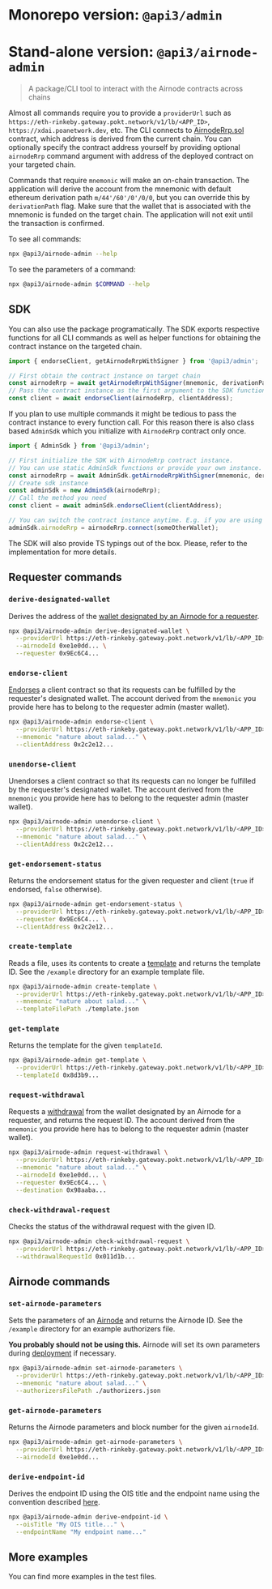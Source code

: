 # Monorepo version: `@api3/admin`

# Stand-alone version: `@api3/airnode-admin`

> A package/CLI tool to interact with the Airnode contracts across chains

Almost all commands require you to provide a `providerUrl` such as `https://eth-rinkeby.gateway.pokt.network/v1/lb/<APP_ID>`, `https://xdai.poanetwork.dev`, etc.
The CLI connects to [AirnodeRrp.sol](https://github.com/api3dao/airnode/blob/master/packages/protocol/contracts/AirnodeRrp.sol) contract, which address is derived from the current chain.
You can optionally specify the contract address yourself by providing optional `airnodeRrp` command argument with address of the deployed contract on your targeted chain.

Commands that require `mnemonic` will make an on-chain transaction.
The application will derive the account from the mnemonic with default ethereum derivation path `m/44'/60'/0'/0/0`, but you can override this by `derivationPath` flag.
Make sure that the wallet that is associated with the mnemonic is funded on the target chain.
The application will not exit until the transaction is confirmed.

To see all commands:

```sh
npx @api3/airnode-admin --help
```

To see the parameters of a command:

```sh
npx @api3/airnode-admin $COMMAND --help
```

## SDK

You can also use the package programatically. The SDK exports respective functions for all CLI commands as
well as helper functions for obtaining the contract instance on the targeted chain.

```js
import { endorseClient, getAirnodeRrpWithSigner } from '@api3/admin';

// First obtain the contract instance on target chain
const airnodeRrp = await getAirnodeRrpWithSigner(mnemonic, derivationPath, providerUrl, airnodeRrpAddress);
// Pass the contract instance as the first argument to the SDK function
const client = await endorseClient(airnodeRrp, clientAddress);
```

If you plan to use multiple commands it might be tedious to pass the contract instance to every function call. For this reason there is also class based `AdminSdk` which you initialize with `AirnodeRrp` contract only once.

```js
import { AdminSdk } from '@api3/admin';

// First initialize the SDK with AirnodeRrp contract instance.
// You can use static AdminSdk functions or provide your own instance.
const airnodeRrp = await AdminSdk.getAirnodeRrpWithSigner(mnemonic, derivationPath, providerUrl, airnodeRrpAddress);
// Create sdk instance
const adminSdk = new AdminSdk(airnodeRrp);
// Call the method you need
const client = await adminSdk.endorseClient(clientAddress);

// You can switch the contract instance anytime. E.g. if you are using ethers
adminSdk.airnodeRrp = airnodeRrp.connect(someOtherWallet);
```

The SDK will also provide TS typings out of the box.
Please, refer to the implementation for more details.

## Requester commands

### `derive-designated-wallet`

Derives the address of the [wallet designated by an Airnode for a requester](https://github.com/api3dao/api3-docs/blob/master/request-response-protocol/designated-wallet.md).

```sh
npx @api3/airnode-admin derive-designated-wallet \
  --providerUrl https://eth-rinkeby.gateway.pokt.network/v1/lb/<APP_ID> \
  --airnodeId 0xe1e0dd... \
  --requester 0x9Ec6C4...
```

### `endorse-client`

[Endorses](https://github.com/api3dao/api3-docs/blob/master/request-response-protocol/endorsement.md) a client contract so that its requests can be fulfilled by the requester's designated wallet.
The account derived from the `mnemonic` you provide here has to belong to the requester admin (master wallet).

```sh
npx @api3/airnode-admin endorse-client \
  --providerUrl https://eth-rinkeby.gateway.pokt.network/v1/lb/<APP_ID> \
  --mnemonic "nature about salad..." \
  --clientAddress 0x2c2e12...
```

### `unendorse-client`

Unendorses a client contract so that its requests can no longer be fulfilled by the requester's designated wallet.
The account derived from the `mnemonic` you provide here has to belong to the requester admin (master wallet).

```sh
npx @api3/airnode-admin unendorse-client \
  --providerUrl https://eth-rinkeby.gateway.pokt.network/v1/lb/<APP_ID> \
  --mnemonic "nature about salad..." \
  --clientAddress 0x2c2e12...
```

### `get-endorsement-status`

Returns the endorsement status for the given requester and client (`true` if endorsed, `false` otherwise).

```sh
npx @api3/airnode-admin get-endorsement-status \
  --providerUrl https://eth-rinkeby.gateway.pokt.network/v1/lb/<APP_ID> \
  --requester 0x9Ec6C4... \
  --clientAddress 0x2c2e12...
```

### `create-template`

Reads a file, uses its contents to create a [template](https://github.com/api3dao/api3-docs/blob/master/request-response-protocol/template.md) and returns the template ID.
See the `/example` directory for an example template file.

```sh
npx @api3/airnode-admin create-template \
  --providerUrl https://eth-rinkeby.gateway.pokt.network/v1/lb/<APP_ID> \
  --mnemonic "nature about salad..." \
  --templateFilePath ./template.json
```

### `get-template`

Returns the template for the given `templateId`.

```sh
npx @api3/airnode-admin get-template \
  --providerUrl https://eth-rinkeby.gateway.pokt.network/v1/lb/<APP_ID> \
  --templateId 0x8d3b9...
```

### `request-withdrawal`

Requests a [withdrawal](https://github.com/api3dao/api3-docs/blob/master/request-response-protocol/designated-wallet.md#withdrawals) from the wallet designated by an Airnode for a requester, and returns the request ID.
The account derived from the `mnemonic` you provide here has to belong to the requester admin (master wallet).

```sh
npx @api3/airnode-admin request-withdrawal \
  --providerUrl https://eth-rinkeby.gateway.pokt.network/v1/lb/<APP_ID> \
  --mnemonic "nature about salad..." \
  --airnodeId 0xe1e0dd... \
  --requester 0x9Ec6C4... \
  --destination 0x98aaba...
```

### `check-withdrawal-request`

Checks the status of the withdrawal request with the given ID.

```sh
npx @api3/airnode-admin check-withdrawal-request \
  --providerUrl https://eth-rinkeby.gateway.pokt.network/v1/lb/<APP_ID> \
  --withdrawalRequestId 0x011d1b...
```

## Airnode commands

### `set-airnode-parameters`

Sets the parameters of an [Airnode](https://github.com/api3dao/api3-docs/blob/master/request-response-protocol/provider.md) and returns the Airnode ID.
See the `/example` directory for an example authorizers file.

**You probably should not be using this.**
Airnode will set its own parameters during [deployment](https://github.com/api3dao/api3-docs/blob/master/provider-guides/deploying-airnode.md) if necessary.

```sh
npx @api3/airnode-admin set-airnode-parameters \
  --providerUrl https://eth-rinkeby.gateway.pokt.network/v1/lb/<APP_ID> \
  --mnemonic "nature about salad..." \
  --authorizersFilePath ./authorizers.json
```

### `get-airnode-parameters`

Returns the Airnode parameters and block number for the given `airnodeId`.

```sh
npx @api3/airnode-admin get-airnode-parameters \
  --providerUrl https://eth-rinkeby.gateway.pokt.network/v1/lb/<APP_ID> \
  --airnodeId 0xe1e0dd...
```

### `derive-endpoint-id`

Derives the endpoint ID using the OIS title and the endpoint name using the convention described [here](https://github.com/api3dao/api3-docs/blob/master/provider-guides/configuring-airnode.md#triggers).

```sh
npx @api3/airnode-admin derive-endpoint-id \
  --oisTitle "My OIS title..." \
  --endpointName "My endpoint name..."
```

## More examples

You can find more examples in the test files.

